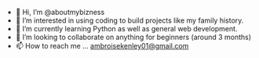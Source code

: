 - 👋 Hi, I’m @aboutmybizness
- 👀 I’m interested in using coding to build projects like my family history.
- 🌱 I’m currently learning Python as well as general web development.
- 💞️ I’m looking to collaborate on anything for beginners (around 3 months)
- 📫 How to reach me ... ambroisekenley01@gmail.com

<!---
aboutmybizness/aboutmybizness is a ✨ special ✨ repository because its `README.md` (this file) appears on your GitHub profile.
You can click the Preview link to take a look at your changes.
--->
